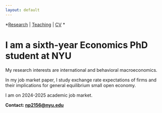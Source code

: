 ```yaml
---
layout: default
---
```


*[Research](https://nadiapozdnyakova.github.io/research) | [Teaching](https://nadiapozdnyakova.github.io/teaching) | [CV](https://nadiapozdnyakova.github.io/cv) *

# I am a sixth-year Economics PhD student at NYU

My research interests are international and behavioral macroeconomics.

In my job market paper, I study exchange rate expectations of firms and their implications for general equilibrium small open economy.

I am on 2024-2025 academic job market.

<b>Contact: np2156@nyu.edu</b>

